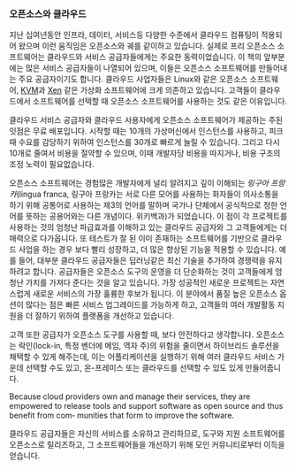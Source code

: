 ### 오픈소스와 클라우드

지난 십여년동안 인프라, 데이터, 서비스등 다양한 수준에서 클라우드 컴퓨팅이 적용되어 왔으며 이런 움직임은  오픈소스와 궤를 같이하고 있습니다. 
실제로 프리 오픈소스 소프트웨어는 클라우드와 서비스 공급자들에게는 주요한 동력이었습니다. 
이 책의 앞부분에는 많은 서비스 공급자들이 나열되어 있으며, 이들은 오픈소스 소프트웨어를 만들어내는 주요 공급자이기도 합니다. 
클라우드 사업자들은 Linux와 같은 오픈소스 소프트웨어, [KVM](https://www.linux-kvm.org/page/Main_Page)과 [Xen](https://www.xenproject.org) 같은 가상화 소프트웨어에 크게 의존하고 있습니다. 
고객들이 클라우드에서 소프트웨어를 선택할 때 오픈소스 소프트웨어를 사용하는 것도 같은 이유입니다.

클라우드 서비스 공급자와 클라우드 사용자에게 오픈소스 소프트웨어가 제공하는 주된 잇점은 무료 배포입니다. 
시작할 때는 10개의 가상머신에서 인스턴스를 사용하고, 피크 때 수요를 감당하기 위하여 인스턴스를 30개로 빠르게 늘릴 수 있습니다. 
그리고 다시 10개로 줄여서 비용을 절약할 수 있으며, 이때 개발자당 비용을 따지거나, 비용 구조의 조정 노력이 필요없습니다.

오픈소스 소프트웨어는 경험많은 개발자에게 널리 알려지고 깊이 이해되는 *링구아 프랑카*(lingua franca, 링구아 프랑카는 서로 다른 모어를 사용하는 화자들이 의사소통을 하기 위해 공통어로 사용하는 제3의 언어를 말하며 국가나 단체에서 공식적으로 정한 언어를 뜻하는 공용어와는 다른 개념이다. 위키백과)가 되었습니다.
이 점이 각 프로젝트를 사용하는 것의 엄청난 파급효과를 이해하고 있는 클라우드 공급자와 그 고객들에게는 더 매력으로 다가옵니다. 
또 테스트가 잘 된 이미 존재하는 소프트웨어를 기반으로 클라우드 사업을 하는 경우 보다 빨리 성장하고, 더 많은 향상된 기능을 적용할 수 있습니다. 
예를 들어, 대부분 클라우드 공급자들은 딥러닝같은 최신 기술을 추가하여 경쟁력을 유지하려고 합니다. 
공급자들은 오픈소스 도구의 운영을 더 단순화하는 것이 고객들에게 엄청난 가치를 가져다 준다는 것을 알고 있습니다. 
가장 성공적인 새로운 프로젝트는 자연스럽게 새로운 서비스의 가장 훌륭한 후보가 됩니다. 
이 분야에서 품질 높은 오픈소스 옵션이 많다는 점은 빠른 서비스 업그레이드를 가능하게 하고, 고객들의 여러 개발활동 지원을 더 잘하기 위하여 플랫폼을 개선하고 있습니다. 

고객 또한 공급자가 오픈소스 도구를 사용할 때, 보다 안전하다고 생각합니다. 
오픈소스는 락인(lock-in, 특정 벤더에 메임, 역자 주)의 위험을 줄이면서 하이브리드 솔루션을 채택할 수 있게 해주는데, 이는 어플리케이션을 실행하기 위해 여러 클라우드 서비스 가운데 선택할 수도 있고, 온-프레미스 또는 클라우드를 선택할 수 있도 있게 만들어줍니다.

Because cloud providers own and manage their services, they are empowered to release tools and support software as open source and thus benefit from com‐ munities that form to improve the software.

클라우드 공급자들은 자신의 서비스를 소유하고 관리하므로, 도구와 지원 소프트웨어를 오픈소스로 릴리즈하고,  그 소프트웨어들을 개선하기 위해 모인 커뮤니티로부터 이득을 얻습니다.
